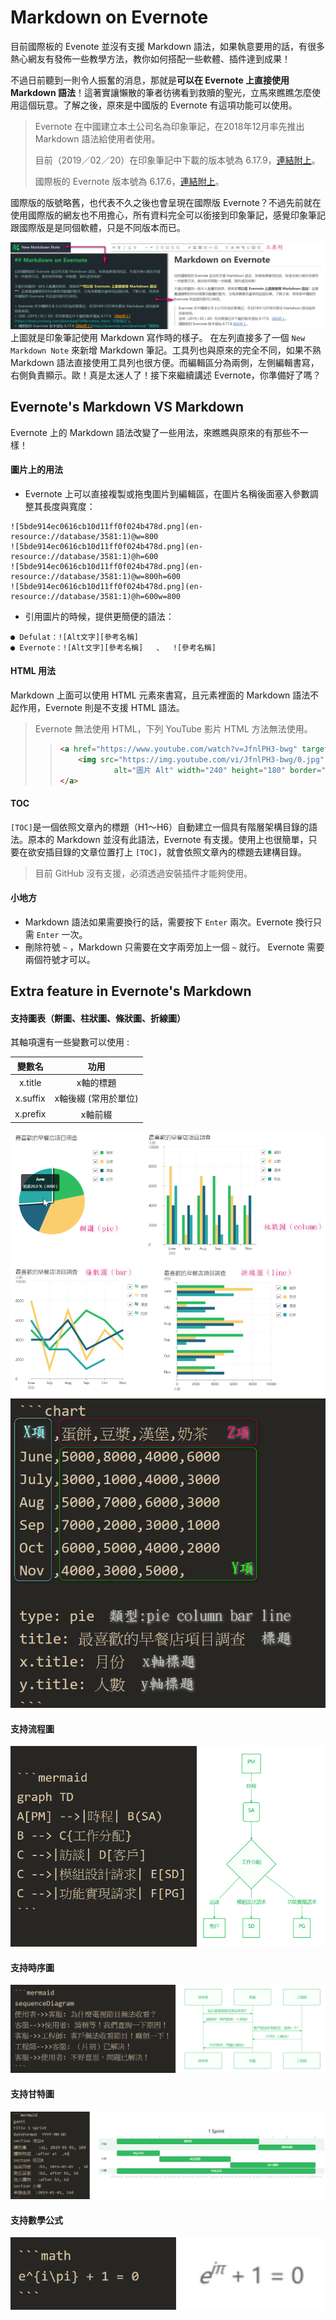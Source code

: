 # Markdown on Evernote
目前國際板的 Evenote 並沒有支援 Markdown 語法，如果執意要用的話，有很多熱心網友有發佈一些教學方法，教你如何搭配一些軟體、插件達到成果！

不過日前聽到一則令人振奮的消息，那就是**可以在 Evernote 上直接使用 Markdown 語法**！這著實讓懶散的筆者彷彿看到救贖的聖光，立馬來瞧瞧怎麼使用這個玩意。了解之後，原來是中國版的 Evernote 有這項功能可以使用。

> Evernote 在中國建立本土公司名為印象筆記，在2018年12月率先推出 Markdown 語法給使用者使用。
>
> 目前（2019／02／20）在印象筆記中下載的版本號為 6.17.9，[連結附上](https://www.yinxiang.com/download/?offer=www_menu "印象筆記")。
>
> 國際板的 Evernote 版本號為 6.17.6，[連結附上](https://evernote.com/download "國際版 Evernote")。

國際版的版號略舊，也代表不久之後也會呈現在國際版 Evernote？不過先前就在使用國際版的網友也不用擔心，所有資料完全可以銜接到印象筆記，感覺印象筆記跟國際版是是同個軟體，只是不同版本而已。

![11.png](/5_Other/Markdown/Image/11.png "11.png")
上圖就是印象筆記使用 Markdown 寫作時的樣子。 在左列直接多了一個 `New Markdown Note` 來新增 Markdown 筆記。工具列也與原來的完全不同，如果不熟 Markdown 語法直接使用工具列也很方便。而編輯區分為兩側，左側編輯書寫，右側負責顯示。歐！真是太迷人了！接下來繼續講述 Evernote，你準備好了嗎？

## Evernote's Markdown VS Markdown
Evernote 上的 Markdown 語法改變了一些用法，來瞧瞧與原來的有那些不一樣！

#### 圖片上的用法
* Evernote 上可以直接複製或拖曳圖片到編輯區，在圖片名稱後面塞入參數調整其長度與寬度：
```
![5bde914ec0616cb10d11ff0f024b478d.png](en-resource://database/3581:1)@w=800
![5bde914ec0616cb10d11ff0f024b478d.png](en-resource://database/3581:1)@h=600
![5bde914ec0616cb10d11ff0f024b478d.png](en-resource://database/3581:1)@w=800h=600
![5bde914ec0616cb10d11ff0f024b478d.png](en-resource://database/3581:1)@h=600w=800
```
* 引用圖片的時候，提供更簡便的語法：
```
● Defulat：![Alt文字][參考名稱]
● Evernote：![Alt文字][參考名稱]   、  ![參考名稱]
```

#### HTML 用法
Markdown 上面可以使用 HTML 元素來書寫，且元素裡面的 Markdown 語法不起作用，Evernote 則是不支援 HTML 語法。

> Evernote 無法使用 HTML，下列 YouTube 影片 HTML 方法無法使用。
> > ```html
> > <a href="https://www.youtube.com/watch?v=JfnlPH3-bwg" target="_blank">
> >     <img src="https://img.youtube.com/vi/JfnlPH3-bwg/0.jpg"
> >             alt="圖片 Alt" width="240" height="180" border="10" />
> > </a>
> > ```

#### TOC
`[TOC]`是一個依照文章內的標題（H1～H6）自動建立一個具有階層架構目錄的語法。原本的 Markdown 並沒有此語法，Evernote 有支援。使用上也很簡單，只要在欲安插目錄的文章位置打上 `[TOC]`，就會依照文章內的標題去建構目錄。
> 目前 GitHub 沒有支援，必須透過安裝插件才能夠使用。

#### 小地方
* Markdown 語法如果需要換行的話，需要按下 `Enter` 兩次。Evernote 換行只需 `Enter` 一次。
* 刪除符號 `~` ，Markdown 只需要在文字兩旁加上一個 `~` 就行。 Evernote 需要兩個符號才可以。

## Extra feature in Evernote's Markdown
#### 支持圖表（餅圖、柱狀圖、條狀圖、折線圖）
其軸項還有一些變數可以使用 : 

變數名  | 功用
 :-:      | :-:
 x.title | x軸的標題
 x.suffix | x軸後綴 (常用於單位)
 x.prefix | x軸前綴 
 
![12.png](/5_Other/Markdown/Image/12.png "12.png")
![13.png](/5_Other/Markdown/Image/13.png "13.png")


#### 支持流程圖
![14.png](/5_Other/Markdown/Image/14.png "14.png")

#### 支持時序圖
![15.png](/5_Other/Markdown/Image/15.png "15.png")

#### 支持甘特圖
![16.png](/5_Other/Markdown/Image/16.png "16.png")

#### 支持數學公式
![17.png](/5_Other/Markdown/Image/17.png "17.png")



